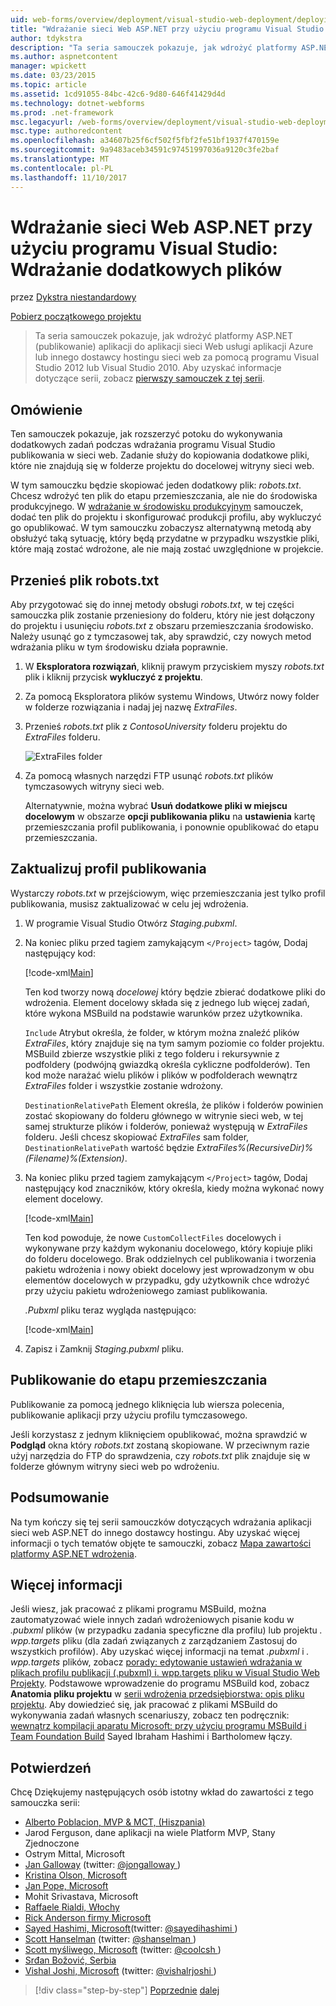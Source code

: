 ```yaml
---
uid: web-forms/overview/deployment/visual-studio-web-deployment/deploying-extra-files
title: "Wdrażanie sieci Web ASP.NET przy użyciu programu Visual Studio: Wdrażanie dodatkowych plików | Dokumentacja firmy Microsoft"
author: tdykstra
description: "Ta seria samouczek pokazuje, jak wdrożyć platformy ASP.NET (publikowanie) aplikacji do aplikacji sieci Web usługi aplikacji Azure lub innego dostawcy hostingu sieci web przez używane..."
ms.author: aspnetcontent
manager: wpickett
ms.date: 03/23/2015
ms.topic: article
ms.assetid: 1cd91055-84bc-42c6-9d80-646f41429d4d
ms.technology: dotnet-webforms
ms.prod: .net-framework
msc.legacyurl: /web-forms/overview/deployment/visual-studio-web-deployment/deploying-extra-files
msc.type: authoredcontent
ms.openlocfilehash: a34607b25f6cf502f5fbf2fe51bf1937f470159e
ms.sourcegitcommit: 9a9483aceb34591c97451997036a9120c3fe2baf
ms.translationtype: MT
ms.contentlocale: pl-PL
ms.lasthandoff: 11/10/2017
---
```

<a name="aspnet-web-deployment-using-visual-studio-deploying-extra-files"></a>Wdrażanie sieci Web ASP.NET przy użyciu programu Visual Studio: Wdrażanie dodatkowych plików
====================
przez [Dykstra niestandardowy](https://github.com/tdykstra)

[Pobierz początkowego projektu](http://go.microsoft.com/fwlink/p/?LinkId=282627)

> Ta seria samouczek pokazuje, jak wdrożyć platformy ASP.NET (publikowanie) aplikacji do aplikacji sieci Web usługi aplikacji Azure lub innego dostawcy hostingu sieci web za pomocą programu Visual Studio 2012 lub Visual Studio 2010. Aby uzyskać informacje dotyczące serii, zobacz [pierwszy samouczek z tej serii](introduction.md).


## <a name="overview"></a>Omówienie

Ten samouczek pokazuje, jak rozszerzyć potoku do wykonywania dodatkowych zadań podczas wdrażania programu Visual Studio publikowania w sieci web. Zadanie służy do kopiowania dodatkowe pliki, które nie znajdują się w folderze projektu do docelowej witryny sieci web.

W tym samouczku będzie skopiować jeden dodatkowy plik: *robots.txt*. Chcesz wdrożyć ten plik do etapu przemieszczania, ale nie do środowiska produkcyjnego. W [wdrażanie w środowisku produkcyjnym](deploying-to-production.md) samouczek, dodać ten plik do projektu i skonfigurować produkcji profilu, aby wykluczyć go opublikować. W tym samouczku zobaczysz alternatywną metodą aby obsłużyć taką sytuację, który będą przydatne w przypadku wszystkie pliki, które mają zostać wdrożone, ale nie mają zostać uwzględnione w projekcie.

## <a name="move-the-robotstxt-file"></a>Przenieś plik robots.txt

Aby przygotować się do innej metody obsługi *robots.txt*, w tej części samouczka plik zostanie przeniesiony do folderu, który nie jest dołączony do projektu i usunięciu *robots.txt* z obszaru przemieszczania środowisko. Należy usunąć go z tymczasowej tak, aby sprawdzić, czy nowych metod wdrażania pliku w tym środowisku działa poprawnie.

1. W **Eksploratora rozwiązań**, kliknij prawym przyciskiem myszy *robots.txt* plik i kliknij przycisk **wykluczyć z projektu**.
2. Za pomocą Eksploratora plików systemu Windows, Utwórz nowy folder w folderze rozwiązania i nadaj jej nazwę *ExtraFiles*.
3. Przenieś *robots.txt* plik z *ContosoUniversity* folderu projektu do *ExtraFiles* folderu.

    ![ExtraFiles folder](deploying-extra-files/_static/image1.png)
4. Za pomocą własnych narzędzi FTP usunąć *robots.txt* plików tymczasowych witryny sieci web.

    Alternatywnie, można wybrać **Usuń dodatkowe pliki w miejscu docelowym** w obszarze **opcji publikowania pliku** na **ustawienia** kartę przemieszczania profil publikowania, i ponownie opublikować do etapu przemieszczania.

## <a name="update-the-publish-profile-file"></a>Zaktualizuj profil publikowania

Wystarczy *robots.txt* w przejściowym, więc przemieszczania jest tylko profil publikowania, musisz zaktualizować w celu jej wdrożenia.

1. W programie Visual Studio Otwórz *Staging.pubxml*.
2. Na koniec pliku przed tagiem zamykającym `</Project>` tagów, Dodaj następujący kod:

    [!code-xml[Main](deploying-extra-files/samples/sample1.xml)]

    Ten kod tworzy nową *docelowej* który będzie zbierać dodatkowe pliki do wdrożenia. Element docelowy składa się z jednego lub więcej zadań, które wykona MSBuild na podstawie warunków przez użytkownika.

    `Include` Atrybut określa, że folder, w którym można znaleźć plików *ExtraFiles*, który znajduje się na tym samym poziomie co folder projektu. MSBuild zbierze wszystkie pliki z tego folderu i rekursywnie z podfoldery (podwójną gwiazdką określa cykliczne podfolderów). Ten kod może narażać wielu plików i plików w podfolderach wewnątrz *ExtraFiles* folder i wszystkie zostanie wdrożony.

    `DestinationRelativePath` Element określa, że plików i folderów powinien zostać skopiowany do folderu głównego w witrynie sieci web, w tej samej strukturze plików i folderów, ponieważ występują w *ExtraFiles* folderu. Jeśli chcesz skopiować *ExtraFiles* sam folder, `DestinationRelativePath` wartość będzie *ExtraFiles\%(RecursiveDir)%(Filename)%(Extension)*.
3. Na koniec pliku przed tagiem zamykającym `</Project>` tagów, Dodaj następujący kod znaczników, który określa, kiedy można wykonać nowy element docelowy.

    [!code-xml[Main](deploying-extra-files/samples/sample2.xml)]

    Ten kod powoduje, że nowe `CustomCollectFiles` docelowych i wykonywane przy każdym wykonaniu docelowego, który kopiuje pliki do folderu docelowego. Brak oddzielnych cel publikowania i tworzenia pakietu wdrożenia i nowy obiekt docelowy jest wprowadzonym w obu elementów docelowych w przypadku, gdy użytkownik chce wdrożyć przy użyciu pakietu wdrożeniowego zamiast publikowania.

    *.Pubxml* pliku teraz wygląda następująco:

    [!code-xml[Main](deploying-extra-files/samples/sample3.xml?highlight=53-71)]
4. Zapisz i Zamknij *Staging.pubxml* pliku.

## <a name="publish-to-staging"></a>Publikowanie do etapu przemieszczania

Publikowanie za pomocą jednego kliknięcia lub wiersza polecenia, publikowanie aplikacji przy użyciu profilu tymczasowego.

Jeśli korzystasz z jednym kliknięciem opublikować, można sprawdzić w **Podgląd** okna który *robots.txt* zostaną skopiowane. W przeciwnym razie użyj narzędzia do FTP do sprawdzenia, czy *robots.txt* plik znajduje się w folderze głównym witryny sieci web po wdrożeniu.

## <a name="summary"></a>Podsumowanie

Na tym kończy się tej serii samouczków dotyczących wdrażania aplikacji sieci web ASP.NET do innego dostawcy hostingu. Aby uzyskać więcej informacji o tych tematów objęte te samouczki, zobacz [Mapa zawartości platformy ASP.NET wdrożenia](https://go.microsoft.com/fwlink/p/?LinkId=282413).

## <a name="more-information"></a>Więcej informacji

Jeśli wiesz, jak pracować z plikami programu MSBuild, można zautomatyzować wiele innych zadań wdrożeniowych pisanie kodu w *.pubxml* plików (w przypadku zadania specyficzne dla profilu) lub projektu *. wpp.targets* pliku (dla zadań związanych z zarządzaniem Zastosuj do wszystkich profilów). Aby uzyskać więcej informacji na temat *.pubxml* i *. wpp.targets* plików, zobacz [porady: edytowanie ustawień wdrażania w plikach profilu publikacji (.pubxml) i. wpp.targets pliku w Visual Studio Web Projekty](https://msdn.microsoft.com/en-us/library/ff398069). Podstawowe wprowadzenie do programu MSBuild kod, zobacz **Anatomia pliku projektu** w [serii wdrożenia przedsiębiorstwa: opis pliku projektu](../web-deployment-in-the-enterprise/understanding-the-project-file.md). Aby dowiedzieć się, jak pracować z plikami MSBuild do wykonywania zadań własnych scenariuszy, zobacz ten podręcznik: [wewnątrz kompilacji aparatu Microsoft: przy użyciu programu MSBuild i Team Foundation Build](http://msbuildbook.com) Sayed Ibraham Hashimi i Bartholomew łączy.

## <a name="acknowledgements"></a>Potwierdzeń

Chcę Dziękujemy następujących osób istotny wkład do zawartości z tego samouczka serii:

- [Alberto Poblacion, MVP &amp; MCT, (Hiszpania)](https://mvp.microsoft.com/en-us/mvp/Alberto%20Poblacion%20Bolano-36772)
- Jarod Ferguson, dane aplikacji na wiele Platform MVP, Stany Zjednoczone
- Ostrym Mittal, Microsoft
- [Jan Galloway](https://weblogs.asp.net/jgalloway) (twitter: [ @jongalloway ](http://twitter.com/jongalloway))
- [Kristina Olson, Microsoft](https://blogs.iis.net/krolson/default.aspx)
- [Jan Pope, Microsoft](http://www.mikepope.com/blog/DisplayBlog.aspx)
- Mohit Srivastava, Microsoft
- [Raffaele Rialdi, Włochy](http://www.iamraf.net/)
- [Rick Anderson firmy Microsoft](https://blogs.msdn.com/b/rickandy/)
- [Sayed Hashimi, Microsoft](http://sedodream.com/default.aspx)(twitter: [ @sayedihashimi ](http://twitter.com/sayedihashimi))
- [Scott Hanselman](http://www.hanselman.com/blog/) (twitter: [ @shanselman ](http://twitter.com/shanselman))
- [Scott myśliwego, Microsoft](https://blogs.msdn.com/b/scothu/) (twitter: [ @coolcsh ](http://twitter.com/coolcsh))
- [Srđan Božović, Serbia](http://msforge.net/blogs/zmajcek/)
- [Vishal Joshi, Microsoft](http://vishaljoshi.blogspot.com/) (twitter: [ @vishalrjoshi ](http://twitter.com/vishalrjoshi))

>[!div class="step-by-step"]
[Poprzednie](command-line-deployment.md)
[dalej](troubleshooting.md)
